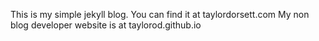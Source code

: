 This is my simple jekyll blog. You can find it at taylordorsett.com
My non blog developer website is at taylorod.github.io

